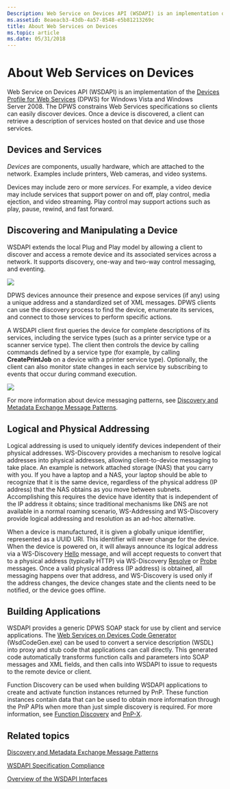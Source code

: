 ```yaml
---
Description: Web Service on Devices API (WSDAPI) is an implementation of the Devices Profile for Web Services (DPWS) for Windows Vista and Windows Server 2008.
ms.assetid: 8eaeacb3-43db-4a57-8548-e5b81213269c
title: About Web Services on Devices
ms.topic: article
ms.date: 05/31/2018
---
```


# About Web Services on Devices

Web Service on Devices API (WSDAPI) is an implementation of the [Devices Profile for Web Services](https://specs.xmlsoap.org/ws/2006/02/devprof/) (DPWS) for Windows Vista and Windows Server 2008. The DPWS constrains Web Services specifications so clients can easily discover devices. Once a device is discovered, a client can retrieve a description of services hosted on that device and use those services.

## Devices and Services

*Devices* are components, usually hardware, which are attached to the network. Examples include printers, Web cameras, and video systems.

Devices may include zero or more *services*. For example, a video device may include services that support power on and off, play control, media ejection, and video streaming. Play control may support actions such as play, pause, rewind, and fast forward.

## Discovering and Manipulating a Device

WSDAPI extends the local Plug and Play model by allowing a client to discover and access a remote device and its associated services across a network. It supports discovery, one-way and two-way control messaging, and eventing.

![](images/overview01.png)

DPWS devices announce their presence and expose services (if any) using a unique address and a standardized set of XML messages. DPWS clients can use the discovery process to find the device, enumerate its services, and connect to those services to perform specific actions.

A WSDAPI client first queries the device for complete descriptions of its services, including the service types (such as a printer service type or a scanner service type). The client then controls the device by calling commands defined by a service type (for example, by calling **CreatePrintJob** on a device with a printer service type). Optionally, the client can also monitor state changes in each service by subscribing to events that occur during command execution.

![](images/netdevice01.png)

For more information about device messaging patterns, see [Discovery and Metadata Exchange Message Patterns](discovery-and-metadata-exchange-message-patterns.md).

## Logical and Physical Addressing

Logical addressing is used to uniquely identify devices independent of their physical addresses. WS-Discovery provides a mechanism to resolve logical addresses into physical addresses, allowing client-to-device messaging to take place. An example is network attached storage (NAS) that you carry with you. If you have a laptop and a NAS, your laptop should be able to recognize that it is the same device, regardless of the physical address (IP address) that the NAS obtains as you move between subnets. Accomplishing this requires the device have identity that is independent of the IP address it obtains; since traditional mechanisms like DNS are not available in a normal roaming scenario, WS-Addressing and WS-Discovery provide logical addressing and resolution as an ad-hoc alternative.

When a device is manufactured, it is given a globally unique identifier, represented as a UUID URI. This identifier will never change for the device. When the device is powered on, it will always announce its logical address via a WS-Discovery [Hello](hello-message.md) message, and will accept requests to convert that to a physical address (typically HTTP) via WS-Discovery [Resolve](resolve-message.md) or [Probe](probe-message.md) messages. Once a valid physical address (IP address) is obtained, all messaging happens over that address, and WS-Discovery is used only if the address changes, the device changes state and the clients need to be notified, or the device goes offline.

## Building Applications

WSDAPI provides a generic DPWS SOAP stack for use by client and service applications. The [Web Services on Devices Code Generator](web-services-for-devices-code-generator.md) (WsdCodeGen.exe) can be used to convert a service description (WSDL) into proxy and stub code that applications can call directly. This generated code automatically transforms function calls and parameters into SOAP messages and XML fields, and then calls into WSDAPI to issue to requests to the remote device or client.

Function Discovery can be used when building WSDAPI applications to create and activate function instances returned by PnP. These function instances contain data that can be used to obtain more information through the PnP APIs when more than just simple discovery is required. For more information, see [Function Discovery](/previous-versions/windows/desktop/fundisc/fd-portal) and [PnP-X](/previous-versions/windows/desktop/fundisc/pnp-x).

## Related topics

<dl> <dt>

[Discovery and Metadata Exchange Message Patterns](discovery-and-metadata-exchange-message-patterns.md)
</dt> <dt>

[WSDAPI Specification Compliance](wsdapi-specification-compliance.md)
</dt> <dt>

[Overview of the WSDAPI Interfaces](overview-of-the-wsdapi-interfaces.md)
</dt> </dl>

 

 